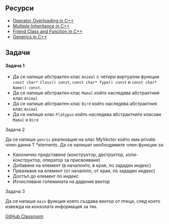 ## Ресурси

- [Operator Overloading in C++](https://www.geeksforgeeks.org/operator-overloading-cpp/)
- [Multiple Inheritance in C++](https://www.geeksforgeeks.org/multiple-inheritance-in-c/)
- [Friend Class and Function in C++](https://www.geeksforgeeks.org/friend-class-function-cpp/)
- [Generics in C++](https://www.geeksforgeeks.org/generics-in-c/)

## Задачи

#### Задача 1

- Да се напишe абстрактeн клас `Animal` с четири виртуални функции `const char* Class() const`, `const char* Type() const` и `const char* Name() const`.
- Да се напише абстрактeн клас `Mamal` който наследява абстрактния клас `Animal`
- Да се напише абстрактeн клас `Bird` който наследява абстрактния клас `Animal`
- Да се напише клас `Platypus` който наследява абстрактните класове `Mamal` и `Bird`

Задача 2

Да се напише `genric` реализация на клас MyVector който има private член-данна T *elements. Да се напишат необходимите член-функции за:
- Канонично представяне (конструктор, деструктор, копи-конструктор, оператор за присвояване)
- Добавяне на елемент (в началонто, в края, по зададен индекс)
- Преахване на елемент (от началото, от края, по зададен индекс)
- Достъп до елемент по индекс
- Изчисляване големината на дадения вектор

Задача 3

Да се напише `main` функция която създава вектор от птици, след което извежда на конзолата информация за тях.

[GitHub Classroom](https://classroom.github.com/a/f9KRcBn1)
